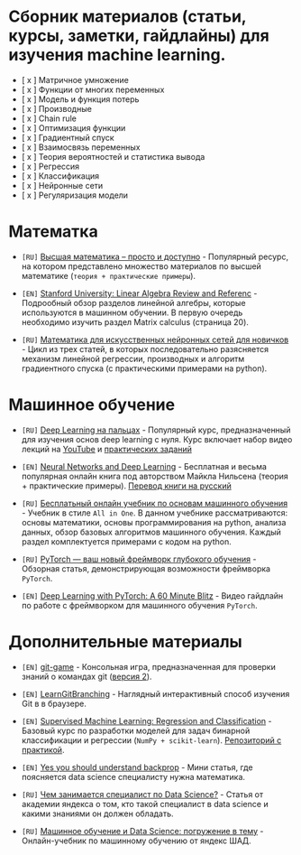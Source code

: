# Сборник материалов (статьи, курсы, заметки, гайдлайны) для изучения machine learning.


- [ x ] Матричное умножение
- [ x ] Функции от многих переменных
- [ x ] Модель и функция потерь
- [ x ] Производные
- [ x ] Chain rule
- [ x ] Оптимизация функции
- [ x ] Градиентный спуск
- [ x ] Взаимосвязь переменных
- [ x ] Теория вероятностей и статистика вывода
- [ x ] Регрессия
- [ x ] Классификация
- [ x ] Нейронные сети
- [ x ] Регуляризация модели


# Математка
- `[RU]` [Высшая математика – просто и доступно](http://mathprofi.ru/) - Популярный ресурс, на котором представлено множество материалов по высшей математике (`теория + практические примеры`).  

- `[EN]` [Stanford University: Linear Algebra Review and Referenc](http://cs229.stanford.edu/section/cs229-linalg.pdf) -   Подрообный обзор разделов линейной алгебры, которые используются в машинном обучении. В первую очередь необходимо изучить раздел Matrix calculus (страница 20).

- `[RU]` [Математика для искусственных нейронных сетей для новичков](https://habr.com/ru/post/307004/) - Цикл из трех статей, в которых последовательно разясняется механизм линейной регрессии, производных и алгоритм градиентного спуска (с практическими примерами на python).


# Машинное обучение
- `[RU]` [Deep Learning на пальцах](https://dlcourse.ai/) - Популярный курс, предназначенный для изучения основ deep learning с нуля. Курс включает набор видео лекций на [YouTube](https://www.youtube.com/@sim0nsays/featured) и [практических заданий](https://github.com/sim0nsays/dlcourse_ai)

- `[EN]` [Neural Networks and Deep Learning](http://neuralnetworksanddeeplearning.com/) - Бесплатная и весьма популярная онлайн книга под авторством Майкла Нильсена (теория + практические примеры). [Перевод книги на русский](https://habr.com/ru/post/456738/)

- `[RU]` [Бесплатьный онлайн учебник по основам машинного обучения](https://www.dmitrymakarov.ru/) - Учебник в стиле `All in One`. В данном учебнике рассматриваются: основы математики, основы программирования на python, анализа данных, обзор базовых алгоритмов машинного обучения. Каждый раздел комплектуется примерами с кодом на python. 

- `[RU]` [PyTorch — ваш новый фреймворк глубокого обучения](https://habr.com/ru/post/334380/) - Обзорная статья, демонстрирующая возможности фреймворка `PyTorch`.

- `[EN]` [Deep Learning with PyTorch: A 60 Minute Blitz](https://pytorch.org/tutorials/beginner/deep_learning_60min_blitz.html) - Видео гайдлайн по работе с фреймворком для машинного обучения `PyTorch`.



# Дополнительные материалы
- `[EN]` [git-game](https://github.com/git-game) - Консольная игра, предназначенная для проверки знаний о командах git ([версия 2](https://github.com/git-game/git-game-v2)).

- `[EN]` [LearnGitBranching](https://learngitbranching.js.org/) - Наглядный интерактивный способ изучения Git в в браузере.

- `[EN]` [Supervised Machine Learning: Regression and Classification](https://www.coursera.org/learn/machine-learning) - Базовый курс по разработки моделей для задач бинарной классификации и регрессии (`NumPy + scikit-learn`). [Репозиторий с практикой](https://github.com/sevskii111/supervised-learning).

- `[EN]` [Yes you should understand backprop](https://karpathy.medium.com/yes-you-should-understand-backprop-e2f06eab496b) - Мини статья, где поясняется data science специалисту нужна математика.

- `[RU]` [Чем занимается специалист по Data Science?](https://academy.yandex.ru/journal/chem-zanimaetsya-spetsialist-po-data-science-i-kak-nachat-rabotat-v-etoy-oblasti) - Статья от академии яндекса о том, кто такой специалист в data science и какими знаниями он должен обладать.

- `[RU]` [Машинное обучение и Data Science: погружение в тему](https://academy.yandex.ru/handbook/ml?utm_campaign=shad&utm_medium=institutions&utm_source=yandex) - Онлайн-учебник по машинному обучению от яндекс ШАД. 
